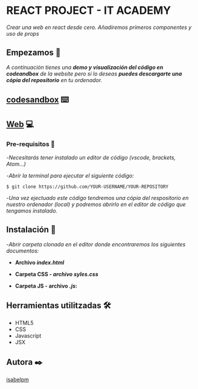 # REACT PROJECT - IT ACADEMY

_Crear una web en react desde cero. Añadiremos primeros componentes y uso de props_

## Empezamos 🚀

_A continuación tienes una **demo y visualización del código en codeandbox** de la website pero si lo deseas **puedes descargarte una cópia del repositorio** en tu ordenador._


## [codesandbox]() ⌨️

## [Web]() 💻


### Pre-requisitos 🔧

-_Necesitarás tener instalado un editor de código (vscode, brackets, Atom...)_

-_Abrir la terminal para ejecutar el siguiente código:_

```
$ git clone https://github.com/YOUR-USERNAME/YOUR-REPOSITORY
```

-_Una vez ejectuado este código tendremos una cópia del respositorio en nuestro ordenador (local) y podremos abrirlo en el editor de código que tengamos instalado._

## Instalación 🔧

-_Abrir carpeta clonada en el editor donde encontraremos los siguientes documentos:_<br>

- **Archivo _index.html_** <br>

- **Carpeta CSS - _archivo syles.css_** <br>

- **Carpeta JS - archivo _.js_:** <br>


## Herramientas utilitzadas 🛠️

* HTML5
* CSS
* Javascript
* JSX



## Autora ✒️

[isabelpm](https://github.com/isabelpm)

